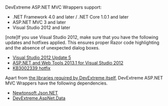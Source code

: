 DevExtreme ASP.NET MVC Wrappers support:

- .NET Framework 4.0 and later / .NET Core 1.0.1 and later
- ASP.NET MVC 3 and later   
- Visual Studio 2012 and later  

[note]If you use Visual Studio 2012, make sure that you have the following updates and hotfixes applied. This ensures proper Razor code highlighting and the absence of unexpected dialog boxes.<br/>
- [Visual Studio 2012 Update 5](https://www.microsoft.com/en-us/download/details.aspx?id=48708)     
- [ASP.NET and Web Tools 2013.1 for Visual Studio 2012](https://www.microsoft.com/en-us/download/details.aspx?id=41532)     
- [KB3002339 hotfix](https://support.microsoft.com/en-us/kb/3002339)

Apart from [the libraries required by DevExtreme itself](/concepts/00%20Getting%20Started/01%20Installation/00%20DevExtreme%20Dependencies.md '/Documentation/Guide/Getting_Started/Installation/DevExtreme_Dependencies/'), DevExtreme ASP.NET MVC Wrappers have the following dependencies.

- [Newtonsoft Json.NET](https://www.nuget.org/packages/Newtonsoft.Json)    
- [DevExtreme.AspNet.Data](https://www.nuget.org/packages/DevExtreme.AspNet.Data)